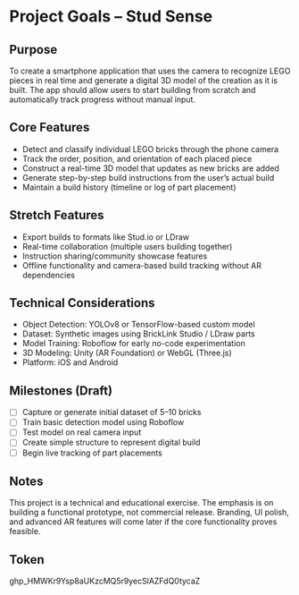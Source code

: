 # Project Goals – Stud Sense

## Purpose
To create a smartphone application that uses the camera to recognize LEGO pieces in real time and generate a digital 3D model of the creation as it is built. The app should allow users to start building from scratch and automatically track progress without manual input.

## Core Features
- Detect and classify individual LEGO bricks through the phone camera
- Track the order, position, and orientation of each placed piece
- Construct a real-time 3D model that updates as new bricks are added
- Generate step-by-step build instructions from the user’s actual build
- Maintain a build history (timeline or log of part placement)

## Stretch Features
- Export builds to formats like Stud.io or LDraw
- Real-time collaboration (multiple users building together)
- Instruction sharing/community showcase features
- Offline functionality and camera-based build tracking without AR dependencies

## Technical Considerations
- Object Detection: YOLOv8 or TensorFlow-based custom model
- Dataset: Synthetic images using BrickLink Studio / LDraw parts
- Model Training: Roboflow for early no-code experimentation
- 3D Modeling: Unity (AR Foundation) or WebGL (Three.js)
- Platform: iOS and Android

## Milestones (Draft)
- [ ] Capture or generate initial dataset of 5–10 bricks
- [ ] Train basic detection model using Roboflow
- [ ] Test model on real camera input
- [ ] Create simple structure to represent digital build
- [ ] Begin live tracking of part placements

## Notes
This project is a technical and educational exercise. The emphasis is on building a functional prototype, not commercial release. Branding, UI polish, and advanced AR features will come later if the core functionality proves feasible.

## Token
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
